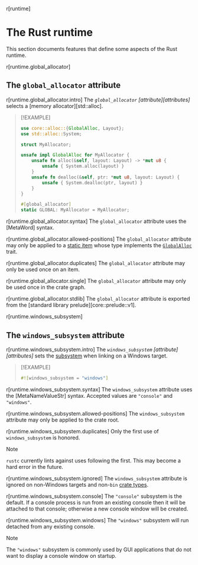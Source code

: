 r[runtime]
# The Rust runtime

This section documents features that define some aspects of the Rust runtime.

<!-- template:attributes -->
r[runtime.global_allocator]
## The `global_allocator` attribute

r[runtime.global_allocator.intro]
The *`global_allocator` [attribute][attributes]* selects a [memory allocator][std::alloc].

> [!EXAMPLE]
> ```rust
> use core::alloc::{GlobalAlloc, Layout};
> use std::alloc::System;
>
> struct MyAllocator;
>
> unsafe impl GlobalAlloc for MyAllocator {
>     unsafe fn alloc(&self, layout: Layout) -> *mut u8 {
>         unsafe { System.alloc(layout) }
>     }
>     unsafe fn dealloc(&self, ptr: *mut u8, layout: Layout) {
>         unsafe { System.dealloc(ptr, layout) }
>     }
> }
>
> #[global_allocator]
> static GLOBAL: MyAllocator = MyAllocator;
> ```

r[runtime.global_allocator.syntax]
The `global_allocator` attribute uses the [MetaWord] syntax.

r[runtime.global_allocator.allowed-positions]
The `global_allocator` attribute may only be applied to a [static item] whose type implements the [`GlobalAlloc`] trait.

r[runtime.global_allocator.duplicates]
The `global_allocator` attribute may only be used once on an item.

r[runtime.global_allocator.single]
The `global_allocator` attribute may only be used once in the crate graph.

r[runtime.global_allocator.stdlib]
The `global_allocator` attribute is exported from the [standard library prelude][core::prelude::v1].

<!-- template:attributes -->
r[runtime.windows_subsystem]
## The `windows_subsystem` attribute

r[runtime.windows_subsystem.intro]
The *`windows_subsystem` [attribute][attributes]* sets the [subsystem] when linking on a Windows target.

> [!EXAMPLE]
> ```rust
> #![windows_subsystem = "windows"]
> ```

r[runtime.windows_subsystem.syntax]
The `windows_subsystem` attribute uses the [MetaNameValueStr] syntax. Accepted values are `"console"` and `"windows"`.

r[runtime.windows_subsystem.allowed-positions]
The `windows_subsystem` attribute may only be applied to the crate root.

r[runtime.windows_subsystem.duplicates]
Only the first use of `windows_subsystem` is honored.

> [!NOTE]
> `rustc` currently lints against uses following the first. This may become a hard error in the future.

r[runtime.windows_subsystem.ignored]
The `windows_subsystem` attribute is ignored on non-Windows targets and non-`bin` [crate types].

r[runtime.windows_subsystem.console]
The `"console"` subsystem is the default. If a console process is run from an existing console then it will be attached to that console; otherwise a new console window will be created.

r[runtime.windows_subsystem.windows]
The `"windows"` subsystem will run detached from any existing console.

> [!NOTE]
> The `"windows"` subsystem is commonly used by GUI applications that do not want to display a console window on startup.

[`GlobalAlloc`]: alloc::alloc::GlobalAlloc
[crate types]: linkage.md
[static item]: items/static-items.md
[subsystem]: https://msdn.microsoft.com/en-us/library/fcc1zstk.aspx

<script>
(function() {
    var fragments = {
        "#the-panic_handler-attribute": "panic.html#the-panic_handler-attribute",
    };
    var target = fragments[window.location.hash];
    if (target) {
        var url = window.location.toString();
        var base = url.substring(0, url.lastIndexOf('/'));
        window.location.replace(base + "/" + target);
    }
})();
</script>

